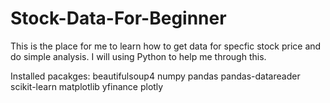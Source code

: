 # Stock-Data-For-Beginner

This is the place for me to learn how to get data for specfic stock price and do simple analysis.
I will using Python to help me through this.

Installed pacakges:
beautifulsoup4
numpy
pandas
pandas-datareader 
scikit-learn 
matplotlib 
yfinance
plotly
